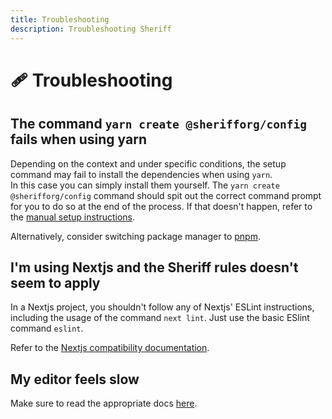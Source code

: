 ```yaml
---
title: Troubleshooting
description: Troubleshooting Sheriff
---
```


# 🩹 Troubleshooting

## The command `yarn create @sherifforg/config` fails when using yarn

Depending on the context and under specific conditions, the setup command may fail to install the dependencies when using `yarn`. <br />
In this case you can simply install them yourself. The `yarn create @sherifforg/config` command should spit out the correct command prompt for you to do so at the end of the process. If that doesn't happen, refer to the [manual setup instructions](./setup/manual-setup.mdx).

Alternatively, consider switching package manager to [pnpm](https://pnpm.io/).

## I'm using Nextjs and the Sheriff rules doesn't seem to apply

In a Nextjs project, you shouldn't follow any of Nextjs' ESLint instructions, including the usage of the command `next lint`. Just use the basic ESlint command `eslint`.

Refer to the [Nextjs compatibility documentation](./faq.md#is-sheriff-compatible-with-x).

## My editor feels slow

Make sure to read the appropriate docs [here](./performance-tips.mdx).
